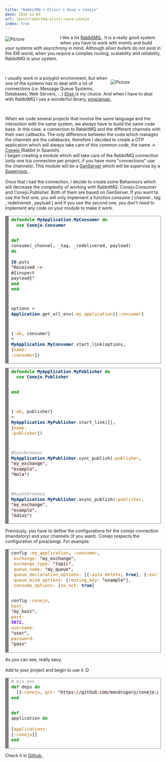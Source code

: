 ```yaml
---
title: "RabbitMQ + Elixir + Ease = Conejo"
date: 2016-12-03
url: /post/rabbitmq-elixir-ease-conejo
index: true
---
```


<div class="blog-content">
 <span class="imgPusher" style="float:left;height:0px">
 </span>
 <span style="display: table;width:178px;position:relative;float:left;max-width:100%;;clear:left;margin-top:0px;*margin-top:0px">
 <a>
  <img alt="Picture" class="galleryImageBorder wsite-image" src="/img/rabbitmq-sh-600x600.png" style="margin-top: 5px; margin-bottom: 10px; margin-left: 0px; margin-right: 10px; none; max-width:100%"/>
 </a>
 <span class="wsite-caption" style="display: table-caption; caption-side: bottom; font-size: 90%; margin-top: -10px; margin-bottom: 10px; text-align: center;">
 </span>
 </span>
 <div class="paragraph" style="display:block;">
  I like a lot
 <a href="https://www.rabbitmq.com" target="_blank">
   RabbitMQ
 </a>
  . It is a really good system when you have to work with events and build your systems with asynchrony in mind. Although
 <em>
   silver bullets
 </em>
  do not exist in the SW world, when you require a complex routing, scalability and reliability, RabbitMQ is your system.
 <br>
 </br>
 </div>
 <hr style="width:100%;clear:both;visibility:hidden;">
 <span class="imgPusher" style="float:right;height:0px">
 </span>
 <span style="display: table;width:163px;position:relative;float:right;max-width:100%;;clear:right;margin-top:8px;*margin-top:16px">
  <a>
   <img alt="Picture" class="galleryImageBorder wsite-image" src="/img/elixir_drop.png" style="margin-top: 5px; margin-bottom: 10px; margin-left: 0px; margin-right: 10px; none; max-width:100%"/>
  </a>
  <span class="wsite-caption" style="display: table-caption; caption-side: bottom; font-size: 90%; margin-top: -10px; margin-bottom: 10px; text-align: center;">
  </span>
 </span>
 <div class="paragraph" style="display:block;">
   I usually work in a polyglot environment, but when one of the systems has to deal with a lot of connections (i.e. Message Queue Systems, Databases, Web Servers, ...)
  <a href="http://elixir-lang.org/" target="_blank">
    Elixir
  </a>
   is my choice. And when I have to deal with RabbitMQ I use a wonderful library,
  <a href="https://github.com/pma/amqp" target="_blank">
    pma/amqp
  </a>
   .
  <br>
  </br>
 </div>
 <hr style="width:100%;clear:both;visibility:hidden;">
  <div class="paragraph">
    When we code several projects that involve the same language and the interaction with the same system, we always have to build the same code base. In this case, a connection to RabbitMQ and the different channels with their own callbacks. The only difference between the code which manages the channels are the callabacks; therefore I decided to create a OTP application which will always take care of this common code, the name -&gt;
   <a href="https://github.com/mendrugory/conejo" target="_blank">
     Conejo
   </a>
    (Rabbit in Spanish).
  </div>
  <div class="paragraph">
    I began creating a module which will take care of the RabbitMQ connection (only one tcp connection per project, if you have more "connections" use the channels). This module will be a
   <a href="http://elixir-lang.org/docs/stable/elixir/GenServer.html" target="_blank">
     GenServer
   </a>
    which will be supervise by a
   <a href="http://elixir-lang.org/docs/stable/elixir/Supervisor" target="_blank">
     Supervisor
   </a>
    .
   <br>
   </br>
  </div>
  <div class="paragraph">
    Once that I had the connection, I decide to create some Behaviours which will decrease the complexity of working with RabbitMQ: Conejo.Consumer and Conejo.Publisher. Both of them are based on GenServer. If you want to use the first one, you will only implement a function
   <span>
     consume
   </span>
    (
   <span>
     channel
   </span>
    ,
   <span>
     tag
   </span>
    ,
   <span>
     redelivered
   </span>
    ,
   <span>
     payload
   </span>
    ) and if you use the second one, you don't need to implement any code on your module to make it work.
   <br>
   </br>
  </div>
  <div>
   <div align="left" class="wcustomhtml" id="788386262918556766" style="width: 100%; overflow-y: hidden;">
    <!-- HTML generated using hilite.me -->
    <div style="background: #ffffff; overflow:auto;width:auto;border:solid gray;border-width:.1em .1em .1em .8em;padding:.2em .6em;">
     <pre style="margin: 0; line-height: 125%">
<span style="color: #008800; font-weight: bold">defmodule</span> <span style="color: #003366; font-weight: bold">MyApplication</span><span style="color: #333333">.</span><span style="color: #003366; font-weight: bold">MyConsumer</span> <span style="color: #008800; font-weight: bold">do</span>
<span style="color: #008800; font-weight: bold">  use</span> <span style="color: #003366; font-weight: bold">Conejo</span><span style="color: #333333">.</span><span style="color: #003366; font-weight: bold">Consumer</span>

 <span style="color: #008800; font-weight: bold">def</span> consume(_channel, _tag, _redelivered, payload) <span style="color: #008800; font-weight: bold">do</span>
<span style="color: #008800; font-weight: bold">   </span><span style="color: #003366; font-weight: bold">IO</span><span style="color: #333333">.</span>puts <span style="background-color: #fff0f0">"Received  -&gt; </span><span style="background-color: #eeeeee">#{</span>inspect payload<span style="background-color: #eeeeee">}</span><span style="background-color: #fff0f0">"</span>
 <span style="color: #008800; font-weight: bold">end</span>
<span style="color: #008800; font-weight: bold">end</span>

options <span style="color: #333333">=</span> <span style="color: #003366; font-weight: bold">Application</span><span style="color: #333333">.</span>get_all_env(<span style="color: #AA6600">:my_application</span>)[<span style="color: #AA6600">:consumer</span>] 

{<span style="color: #AA6600">:ok</span>, consumer} <span style="color: #333333">=</span> <span style="color: #003366; font-weight: bold">MyApplication</span><span style="color: #333333">.</span><span style="color: #003366; font-weight: bold">MyConsumer</span><span style="color: #333333">.</span>start_link(options, [<span style="color: #AA6600">name:</span> <span style="color: #AA6600">:consumer</span>])
</pre>
    </div>
   </div>
  </div>
  <div>
   <div align="left" class="wcustomhtml" id="446145607312726211" style="width: 100%; overflow-y: hidden;">
    <!-- HTML generated using hilite.me -->
    <div style="background: #ffffff; overflow:auto;width:auto;border:solid gray;border-width:.1em .1em .1em .8em;padding:.2em .6em;">
     <pre style="margin: 0; line-height: 125%">
<span style="color: #008800; font-weight: bold">defmodule</span> <span style="color: #003366; font-weight: bold">MyApplication</span><span style="color: #333333">.</span><span style="color: #003366; font-weight: bold">MyPublisher</span> <span style="color: #008800; font-weight: bold">do</span>
<span style="color: #008800; font-weight: bold">  use</span> <span style="color: #003366; font-weight: bold">Conejo</span><span style="color: #333333">.</span><span style="color: #003366; font-weight: bold">Publisher</span>

<span style="color: #008800; font-weight: bold">end</span>

{<span style="color: #AA6600">:ok</span>, publisher} <span style="color: #333333">=</span> <span style="color: #003366; font-weight: bold">MyApplication</span><span style="color: #333333">.</span><span style="color: #003366; font-weight: bold">MyPublisher</span><span style="color: #333333">.</span>start_link([], [<span style="color: #AA6600">name:</span> <span style="color: #AA6600">:publisher</span>])

<span style="color: #888888">#Synchronous</span>
<span style="color: #003366; font-weight: bold">MyApplication</span><span style="color: #333333">.</span><span style="color: #003366; font-weight: bold">MyPublisher</span><span style="color: #333333">.</span>sync_publish(<span style="color: #AA6600">:publisher</span>, <span style="background-color: #fff0f0">"my_exchange"</span>, <span style="background-color: #fff0f0">"example"</span>, <span style="background-color: #fff0f0">"Hola"</span>)

<span style="color: #888888">#Asynchronous</span>
<span style="color: #003366; font-weight: bold">MyApplication</span><span style="color: #333333">.</span><span style="color: #003366; font-weight: bold">MyPublisher</span><span style="color: #333333">.</span>async_publish(<span style="color: #AA6600">:publisher</span>, <span style="background-color: #fff0f0">"my_exchange"</span>, <span style="background-color: #fff0f0">"example"</span>, <span style="background-color: #fff0f0">"Adios"</span>)
</pre>
    </div>
   </div>
  </div>
  <div class="paragraph">
    Previously, you have to define the configurations for the conejo connection (mandatory) and your channels (if you want). Conejo respects the configuration of pma/amqp. For example:
   <br>
   </br>
  </div>
  <div>
   <div align="left" class="wcustomhtml" id="891805287396577609" style="width: 100%; overflow-y: hidden;">
    <!-- HTML generated using hilite.me -->
    <div style="background: #ffffff; overflow:auto;width:auto;border:solid gray;border-width:.1em .1em .1em .8em;padding:.2em .6em;">
     <pre style="margin: 0; line-height: 125%">
config <span style="color: #AA6600">:my_application</span>, <span style="color: #AA6600">:consumer</span>,
 <span style="color: #AA6600">exchange:</span> <span style="background-color: #fff0f0">"my_exchange"</span>,
 <span style="color: #AA6600">exchange_type:</span> <span style="background-color: #fff0f0">"topic"</span>,
 <span style="color: #AA6600">queue_name:</span> <span style="background-color: #fff0f0">"my_queue"</span>,
 <span style="color: #AA6600">queue_declaration_options:</span> [{<span style="color: #AA6600">:auto_delete</span>, <span style="color: #003366; font-weight: bold">true</span>}, {<span style="color: #AA6600">:exclusive</span>, <span style="color: #003366; font-weight: bold">true</span>}],
 <span style="color: #AA6600">queue_bind_options:</span> [<span style="color: #AA6600">routing_key:</span> <span style="background-color: #fff0f0">"example"</span>],
 <span style="color: #AA6600">consume_options:</span> [<span style="color: #AA6600">no_ack:</span> <span style="color: #003366; font-weight: bold">true</span>]


config <span style="color: #AA6600">:conejo</span>, 
 <span style="color: #AA6600">host:</span> <span style="background-color: #fff0f0">"my_host"</span>,
 <span style="color: #AA6600">port:</span> <span style="color: #6600EE; font-weight: bold">5672</span>,
 <span style="color: #AA6600">username:</span> <span style="background-color: #fff0f0">"user"</span>,
 <span style="color: #AA6600">password:</span> <span style="background-color: #fff0f0">"pass"</span>
</pre>
    </div>
   </div>
  </div>
  <div class="paragraph">
    As you can see, really easy.
   <br>
   </br>
  </div>
  <div class="paragraph">
    Add to your project and begin to use it :D
   <br>
   </br>
  </div>
  <div>
   <div align="left" class="wcustomhtml" id="534099908446584030" style="width: 100%; overflow-y: hidden;">
    <!-- HTML generated using hilite.me -->
    <div style="background: #ffffff; overflow:auto;width:auto;border:solid gray;border-width:.1em .1em .1em .8em;padding:.2em .6em;">
     <pre style="margin: 0; line-height: 125%">
<span style="color: #888888"># mix.exs</span>
<span style="color: #008800; font-weight: bold">def</span> deps <span style="color: #008800; font-weight: bold">do</span>
<span style="color: #008800; font-weight: bold">  </span>[{<span style="color: #AA6600">:conejo</span>, <span style="color: #AA6600">git:</span> <span style="background-color: #fff0f0">"https://github.com/mendrugory/conejo.git"</span>}] <span style="color: #888888"># or [{:conejo, "~&gt; 0.1.0"}] when is available</span>
<span style="color: #008800; font-weight: bold">end</span>

<span style="color: #008800; font-weight: bold">def</span> application <span style="color: #008800; font-weight: bold">do</span>
<span style="color: #008800; font-weight: bold"> </span>[<span style="color: #AA6600">applications:</span> [<span style="color: #AA6600">:conejo</span>]]
<span style="color: #008800; font-weight: bold">end</span>
</pre>
    </div>
   </div>
  </div>
  <div class="paragraph">
    Check it in
   <a href="https://github.com/mendrugory/conejo" target="_blank">
     Github
   </a>
    .
   <br>
   </br>
  </div>
 </hr>
 </hr>
</div>
